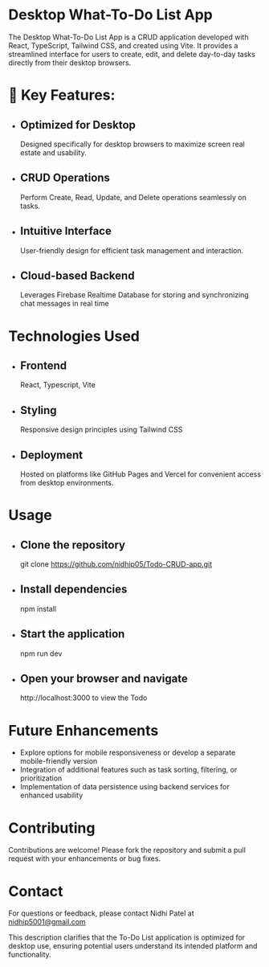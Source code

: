 # Desktop What-To-Do List App

The Desktop What-To-Do List App is a CRUD application developed with React, TypeScript, Tailwind CSS, and created using Vite. It provides a streamlined interface for users to create, edit, and delete day-to-day tasks directly from their desktop browsers.


# 🚀 Key Features: 

- ## Optimized for Desktop
  Designed specifically for desktop browsers to maximize screen real estate and usability.
- ## CRUD Operations
  Perform Create, Read, Update, and Delete operations seamlessly on tasks.
- ## Intuitive Interface
  User-friendly design for efficient task management and interaction.
- ## Cloud-based Backend
  Leverages Firebase Realtime Database for storing and synchronizing chat messages in real time


# Technologies Used

 - ## Frontend
   React, Typescript, Vite
 - ## Styling
   Responsive design principles using Tailwind CSS
 - ## Deployment
   Hosted on platforms like GitHub Pages and Vercel for convenient access from desktop environments.


# Usage

 - ## Clone the repository
   git clone https://github.com/nidhip05/Todo-CRUD-app.git
 - ## Install dependencies
   npm install
 - ## Start the application
   npm run dev
 - ## Open your browser and navigate
   http://localhost:3000 to view the Todo


# Future Enhancements

 - Explore options for mobile responsiveness or develop a separate mobile-friendly version
 - Integration of additional features such as task sorting, filtering, or prioritization
 - Implementation of data persistence using backend services for enhanced usability


# Contributing

Contributions are welcome! Please fork the repository and submit a pull request with your enhancements or bug fixes.


# Contact
For questions or feedback, please contact Nidhi Patel at nidhip5001@gmail.com

This description clarifies that the To-Do List application is optimized for desktop use, ensuring potential users understand its intended platform and functionality.

   
